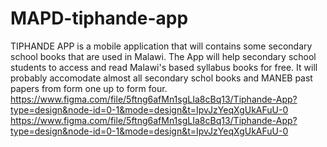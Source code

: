 # MAPD-tiphande-app
TIPHANDE APP
is a mobile application that will contains some secondary school books that are used in Malawi.
The App will help secondary school students to access and read Malawi's based syllabus books for free.
It will probably accomodate almost all secondary schol books and MANEB past papers from form one up to form four.
https://www.figma.com/file/5ftng6afMn1sgLIa8cBq13/Tiphande-App?type=design&node-id=0-1&mode=design&t=IpvJzYeqXgUkAFuU-0
https://www.figma.com/file/5ftng6afMn1sgLIa8cBq13/Tiphande-App?type=design&node-id=0-1&mode=design&t=IpvJzYeqXgUkAFuU-0
